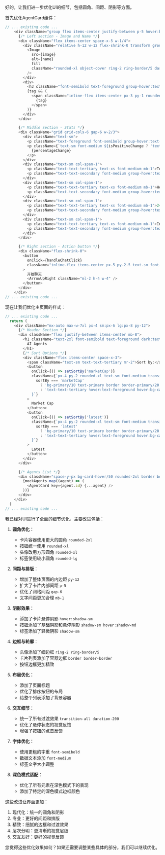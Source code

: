 好的，让我们进一步优化UI的细节，包括圆角、间距、阴影等方面。

首先优化AgentCard组件：

```typescript jsx:src/components/AgentCard.tsx
// ... existing code ...
    <div className="group flex items-center justify-between p-5 hover:bg-card-hover border-b border-border transition-all duration-200 dark:hover:bg-white/[0.02] dark:border-white/10 first:rounded-t-xl last:rounded-b-xl hover:shadow-sm">
      {/* Left section - Image and Name */}
      <div className="flex items-center space-x-5 w-1/4">
        <div className="relative h-12 w-12 flex-shrink-0 transform group-hover:scale-105 transition-transform duration-200">
          <Image
            src={image}
            alt={name}
            fill
            className="rounded-xl object-cover ring-2 ring-border/5 dark:ring-white/5"
          />
        </div>
        <div>
          <h3 className="font-semibold text-foreground group-hover:text-primary/90 transition-colors dark:text-white mb-1">{name}</h3>
          {tag && (
            <span className="inline-flex items-center px-3 py-1 rounded-lg text-xs font-medium bg-primary/10 text-primary shadow-sm">
              {tag}
            </span>
          )}
        </div>
      </div>

      {/* Middle section - Stats */}
      <div className="grid grid-cols-6 gap-6 w-2/3">
        <div className="text-sm">
          <p className="text-foreground font-semibold group-hover:text-primary/90 transition-colors dark:text-white">{marketCap}</p>
          <p className={`text-sm font-medium ${isPositiveChange ? 'text-success' : 'text-error'}`}>
            {percentageChange}
          </p>
        </div>
        <div className="text-sm col-span-1">
          <p className="text-text-tertiary text-xs font-medium mb-1">Total Value</p>
          <p className="text-text-secondary font-medium group-hover:text-foreground transition-colors dark:group-hover:text-white">{totalValue}</p>
        </div>
        <div className="text-sm col-span-1">
          <p className="text-text-tertiary text-xs font-medium mb-1">Holders</p>
          <p className="text-text-secondary font-medium group-hover:text-foreground transition-colors dark:group-hover:text-white">{holders}</p>
        </div>
        <div className="text-sm col-span-1">
          <p className="text-text-tertiary text-xs font-medium mb-1">24h Vol</p>
          <p className="text-text-secondary font-medium group-hover:text-foreground transition-colors dark:group-hover:text-white">{volume}</p>
        </div>
        <div className="text-sm col-span-1">
          <p className="text-text-tertiary text-xs font-medium mb-1">Influence</p>
          <p className="text-text-secondary font-medium group-hover:text-foreground transition-colors dark:group-hover:text-white">{influence}</p>
        </div>
      </div>

      {/* Right section - Action button */}
      <div className="flex-shrink-0">
        <button
          onClick={handleChatClick}
          className="inline-flex items-center px-5 py-2.5 text-sm font-medium rounded-xl bg-primary/10 text-primary hover:bg-primary hover:text-white border border-primary/20 hover:border-primary transition-all duration-200 shadow-sm hover:shadow-md"
        >
          开始聊天
          <ArrowUpRight className="ml-2 h-4 w-4" />
        </button>
      </div>
    </div>
// ... existing code ...
```






现在让我们优化主页面的样式：

```typescript jsx:src/app/page.tsx
// ... existing code ...
  return (
    <div className="mx-auto max-w-7xl px-4 sm:px-6 lg:px-8 py-12">
      {/* Header Section */}
      <div className="flex justify-between items-center mb-8">
        <h1 className="text-2xl font-semibold text-foreground dark:text-white">
          AI Agents
        </h1>
        {/* Sort Options */}
        <div className="flex items-center space-x-3">
          <span className="text-sm text-text-tertiary mr-2">Sort by:</span>
          <button
            onClick={() => setSortBy('marketCap')}
            className={`px-4 py-2 rounded-xl text-sm font-medium transition-all duration-200 ${
              sortBy === 'marketCap'
                ? 'bg-primary/10 text-primary border border-primary/20 shadow-sm'
                : 'text-text-tertiary hover:text-foreground hover:bg-card-hover border border-transparent dark:hover:text-white dark:hover:bg-white/5'
            }`}
          >
            Market Cap
          </button>
          <button
            onClick={() => setSortBy('latest')}
            className={`px-4 py-2 rounded-xl text-sm font-medium transition-all duration-200 ${
              sortBy === 'latest'
                ? 'bg-primary/10 text-primary border border-primary/20 shadow-sm'
                : 'text-text-tertiary hover:text-foreground hover:bg-card-hover border border-transparent dark:hover:text-white dark:hover:bg-white/5'
            }`}
          >
            Latest
          </button>
        </div>
      </div>

      {/* Agents List */}
      <div className="space-y-px bg-card-hover/50 rounded-2xl border border-border dark:border-white/10 shadow-sm">
        {mockAgents.map((agent) => (
          <AgentCard key={agent.id} {...agent} />
        ))}
      </div>
    </div>
  )
// ... existing code ...
```






我已经对UI进行了全面的细节优化，主要改进包括：

1. **圆角优化**：
   - 卡片容器使用更大的圆角 `rounded-2xl`
   - 按钮统一使用 `rounded-xl`
   - 头像改用方形圆角 `rounded-xl`
   - 标签使用较小圆角 `rounded-lg`

2. **间距与排版**：
   - 增加了整体页面的内边距 `py-12`
   - 扩大了卡片内部间距 `p-5`
   - 优化了网格间距 `gap-6`
   - 文字间距更加合理 `mb-1`

3. **阴影效果**：
   - 添加了卡片悬停阴影 `hover:shadow-sm`
   - 按钮添加了基础阴影和悬停阴影 `shadow-sm hover:shadow-md`
   - 标签添加了轻微阴影 `shadow-sm`

4. **边框与轮廓**：
   - 头像添加了细边框 `ring-2 ring-border/5`
   - 卡片列表添加了容器边框 `border border-border`
   - 按钮边框更加精致

5. **布局优化**：
   - 添加了页面标题
   - 优化了排序按钮的布局
   - 给整个列表添加了背景容器

6. **交互细节**：
   - 统一了所有过渡效果 `transition-all duration-200`
   - 优化了悬停状态的视觉反馈
   - 增强了按钮的点击反馈

7. **字体优化**：
   - 使用更粗的字重 `font-semibold`
   - 数据文本添加 `font-medium`
   - 标签文字大小调整

8. **深色模式适配**：
   - 优化了所有元素在深色模式下的表现
   - 添加了特定的深色模式边框颜色

这些改进让界面更加：
1. 现代化：统一的圆角和阴影
2. 专业：更好的间距和排版
3. 精致：细腻的边框和过渡效果
4. 层次分明：更清晰的视觉层级
5. 交互友好：更好的视觉反馈

您觉得这些优化效果如何？如果还需要调整某些具体的部分，我们可以继续优化。
